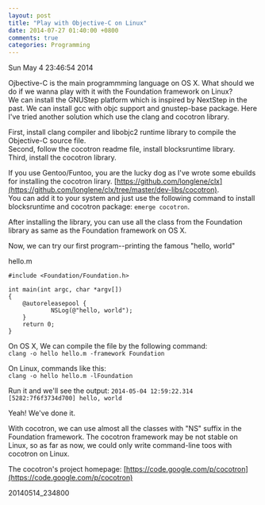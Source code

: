 ```yaml
---
layout: post
title: "Play with Objective-C on Linux"
date: 2014-07-27 01:40:00 +0800
comments: true
categories: Programming
---
```


Sun May 4 23:46:54 2014  

Ojbective-C is the main programmming language on OS X.
What should we do if we wanna play with it with the Foundation framework on Linux?  
We can install the GNUStep platform which is inspired by NextStep in the past. We can install gcc with objc support and gnustep-base package. Here I've tried another solution which use the clang and cocotron library.

First, install clang compiler and libobjc2 runtime library to compile the Objective-C source file.  
Second, follow the cocotron readme file, install blocksruntime library.  
Third, install the cocotron library.

If you use Gentoo/Funtoo, you are the lucky dog as I've wrote some ebuilds for installing the cocotron lirary. [https://github.com/longlene/clx](https://github.com/longlene/clx/tree/master/dev-libs/cocotron).  
You can add it to your system and just use the following command to install blocksruntime and cocotron package:
`emerge cocotron`.

After installing the library, you can use all the class from the Foundation library as same as the Foundation framework on OS X.

Now, we can try our first program--printing the famous "hello, world"

hello.m  
```objc
#include <Foundation/Foundation.h>

int main(int argc, char *argv[])  
{  
    @autoreleasepool {
            NSLog(@"hello, world");
    }
    return 0;
}
```


On OS X, We can compile the file by the following command:  
`clang -o hello hello.m -framework Foundation`

On Linux, commands like this:  
`clang -o hello hello.m -lFoundation`

Run it and we'll see the output:
`
2014-05-04 12:59:22.314 [5282:7f6f3734d700] hello, world
`

Yeah! We've done it.

With cocotron, we can use almost all the classes with "NS" suffix in the Foundation framework. The cocotron framework may be not stable on Linux, so as far as now, we could only write command-line toos with cocotron on Linux.

The cocotron's project homepage: [https://code.google.com/p/cocotron](https://code.google.com/p/cocotron)

20140514_234800
